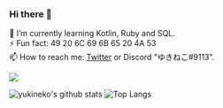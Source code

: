 ### Hi there 👋
  
🌱 I’m currently learning Kotlin, Ruby and SQL.  
⚡ Fun fact: 49 20 6C 69 6B 65 20 4A 53  
📫 How to reach me: [Twitter](https://twitter.com/hideki_0403) or Discord "ゆきねこ#9113".

![](https://komarev.com/ghpvc/?username=hideki0403e&style=flat-square)
  
  
![yukineko's github stats](https://github-readme-stats.vercel.app/api?username=hideki0403&count_private=true&show_icons=true&theme=dracula)
![Top Langs](https://github-readme-stats.vercel.app/api/top-langs/?username=anuraghazra&layout=compact&theme=dracula)

<!-- ![trophy](https://github-profile-trophy.vercel.app/?username=hideki0403&theme=dracula) -->
